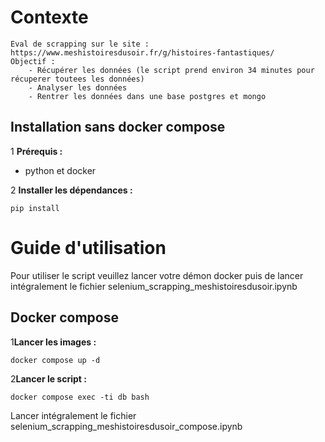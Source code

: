 # Contexte

    Eval de scrapping sur le site : https://www.meshistoiresdusoir.fr/g/histoires-fantastiques/
    Objectif : 
        - Récupérer les données (le script prend environ 34 minutes pour récuperer toutees les données)
        - Analyser les données
        - Rentrer les données dans une base postgres et mongo

## Installation sans docker compose

1 **Prérequis :**

   - python et docker


2 **Installer les dépendances :**

   ```
   pip install 
   ```

# Guide d'utilisation

   Pour utiliser le script veuillez lancer votre démon docker puis de lancer intégralement le fichier selenium_scrapping_meshistoiresdusoir.ipynb

## Docker compose

1**Lancer les images :**

   ```
   docker compose up -d
   ```

2**Lancer le script :**

   ```
   docker compose exec -ti db bash
   ```

   Lancer intégralement le fichier selenium_scrapping_meshistoiresdusoir_compose.ipynb